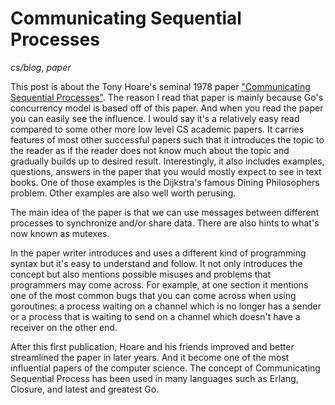 # Communicating Sequential Processes

_cs/blog_, _paper_

This post is about the Tony Hoare's seminal 1978 paper ["Communicating
Sequential Processes"](https://www.cs.cmu.edu/~crary/819-f09/Hoare78.pdf). The
reason I read that paper is mainly because Go's concurrency model is based off
of this paper. And when you read the paper you can easily see the influence. I
would say it's a relatively easy read compared to some other more low level CS
academic papers. It carries features of most other successful papers such that
it introduces the topic to the reader as if the reader does not know much about
the topic and gradually builds up to desired result. Interestingly, it also
includes examples, questions, answers in the paper that you would mostly expect
to see in text books. One of those examples is the Dijkstra's famous Dining
Philosophers problem. Other examples are also well worth perusing.

The main idea of the paper is that we can use messages between different
processes to synchronize and/or share data. There are also hints to what's now
known as mutexes.

In the paper writer introduces and uses a different kind of programming syntax
but it's easy to understand and follow. It not only introduces the concept but
also mentions possible misuses and problems that programmers may come across.
For example, at one section it mentions one of the most common bugs that you
can come across when using goroutines: a process waiting on a channel which is
no longer has a sender or a process that is waiting to send on a channel which
doesn't have a receiver on the other end.

After this first publication, Hoare and his friends improved and better
streamlined the paper in later years. And it become one of the most influential
papers of the computer science. The concept of Communicating Sequential Process
has been used in many languages such as Erlang, Closure, and latest and
greatest Go.
